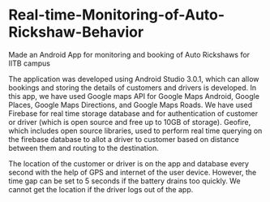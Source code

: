 # Real-time-Monitoring-of-Auto-Rickshaw-Behavior

Made an Android App for monitoring and booking of Auto Rickshaws for IITB campus

The application was developed using Android Studio 3.0.1, which can allow bookings and storing the details of customers and drivers is developed. In this app, we have used Google maps API for Google Maps Android,
Google Places, Google Maps Directions, and Google Maps Roads. We have used Firebase for real time storage database and for authentication of customer or driver (which is open source and free up to 10GB
of storage). Geofire, which includes open source libraries, used to perform real time querying on the firebase database to allot a driver to customer based on distance between them and routing to the
destination.

The location of the customer or driver is on the app and database every second with the help of GPS and internet of the user device. However, the time gap can be set to 5 seconds if the battery drains too
quickly. We cannot get the location if the driver logs out of the app.
